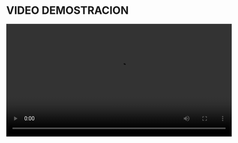 # VIDEO DEMOSTRACION

<video width="600" controls>
  <source src="https://res.cloudinary.com/dbyahumwd/video/upload/v1733512374/fdaxt6awxmq3292wjjbw.mp4" type="video/mp4">
  Your browser does not support the video tag.
</video>
